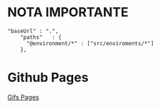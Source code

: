 
# NOTA IMPORTANTE

```Agregar esta Lineas de codigo a tscongig.json para poder usar las variable de entorno
"baseUrl" : ".",
    "paths"   : {
      "@environment/*" : ["src/enviroments/*"]
    },
```

# Github Pages

[Gifs Pages](https://nruz-app.github.io/angular-gifs-app/dashboard/trending)
